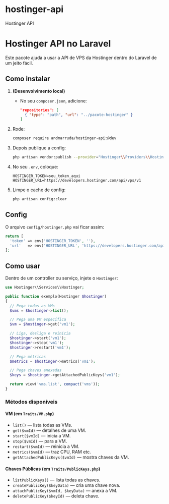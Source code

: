# hostinger-api

Hostinger API

# Hostinger API no Laravel

Este pacote ajuda a usar a API de VPS da Hostinger dentro do Laravel de um jeito fácil.

## Como instalar

1. **(Desenvolvimento local)**

   - No seu `composer.json`, adicione:

     ```json
     "repositories": [
       { "type": "path", "url": "../pacote-hostinger" }
     ]
     ```

2. Rode:

   ```bash
   composer require andmarruda/hostinger-api:@dev
   ```

3. Depois publique a config:

   ```bash
   php artisan vendor:publish --provider="Hostinger\\Providers\\HostingerServiceProvider" --tag=hostinger-config
   ```

4. No seu `.env`, coloque:

   ```dotenv
   HOSTINGER_TOKEN=seu_token_aqui
   HOSTINGER_URL=https://developers.hostinger.com/api/vps/v1
   ```

5. Limpe o cache de config:

   ```bash
   php artisan config:clear
   ```

## Config

O arquivo `config/hostinger.php` vai ficar assim:

```php
return [
  'token' => env('HOSTINGER_TOKEN', ''),
  'url'   => env('HOSTINGER_URL', 'https://developers.hostinger.com/api/vps/v1'),
];
```

## Como usar

Dentro de um controller ou serviço, injete o `Hostinger`:

```php
use Hostinger\\Services\\Hostinger;

public function exemplo(Hostinger $hostinger)
{
  // Pega todas as VMs
  $vms = $hostinger->list();

  // Pega uma VM específica
  $vm = $hostinger->get('vm1');

  // Liga, desliga e reinicia
  $hostinger->start('vm1');
  $hostinger->stop('vm1');
  $hostinger->restart('vm1');

  // Pega métricas
  $metrics = $hostinger->metrics('vm1');

  // Pega chaves anexadas
  $keys = $hostinger->getAttachedPublicKeys('vm1');

  return view('vms.list', compact('vms'));
}
```

### Métodos disponíveis

#### VM (em `Traits/VM.php`)

- `list()` — lista todas as VMs.
- `get($vmId)` — detalhes de uma VM.
- `start($vmId)` — inicia a VM.
- `stop($vmId)` — para a VM.
- `restart($vmId)` — reinicia a VM.
- `metrics($vmId)` — traz CPU, RAM etc.
- `getAttachedPublicKeys($vmId)` — mostra chaves da VM.

#### Chaves Públicas (em `Traits/PublicKeys.php`)

- `listPublicKeys()` — lista todas as chaves.
- `createPublicKey($keyData)` — cria uma chave nova.
- `attachPublicKey($vmId, $keyData)` — anexa a VM.
- `deletePublicKey($keyId)` — deleta chave.
